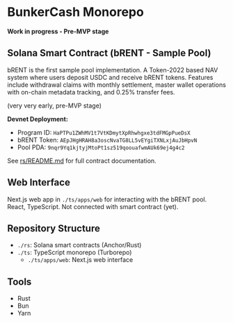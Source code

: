 # BunkerCash Monorepo

**Work in progress - Pre-MVP stage**

## Solana Smart Contract (bRENT - Sample Pool)

bRENT is the first sample pool implementation. A Token-2022 based NAV system where users deposit USDC and receive bRENT tokens. Features include withdrawal claims with monthly settlement, master wallet operations with on-chain metadata tracking, and 0.25% transfer fees.

(very very early, pre-MVP stage)

**Devnet Deployment:**
- Program ID: `HaPTPu1ZWhMV1t7VtKDmytXpRhwhgxe3tdFMGpPueDsX`
- bRENT Token: `AEpJHgHRAH8a3oscNvaTG8LL5vEYgiTXNLxjAuJbHpvN`
- Pool PDA: `9nqr9Yq1kjtyjMtoPt1sz519qoouafwmAUk69ej4g4c2`

See [rs/README.md](./rs/README.md) for full contract documentation.

## Web Interface

Next.js web app in `./ts/apps/web` for interacting with the bRENT pool. React, TypeScript. Not connected with smart contract (yet).

## Repository Structure

- `./rs`: Solana smart contracts (Anchor/Rust)
- `./ts`: TypeScript monorepo (Turborepo)
  - `./ts/apps/web`: Next.js web interface

## Tools

- Rust
- Bun
- Yarn